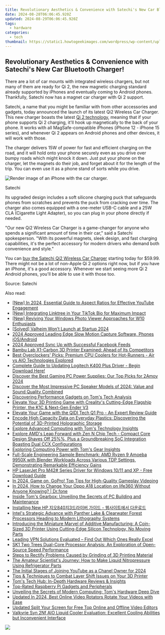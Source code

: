 ```yaml
---
title: Revolutionary Aesthetics & Convenience with Satechi's New Car Bluetooth Charger!
date: 2024-08-28T06:06:45.920Z
updated: 2024-08-29T06:06:45.920Z
tags:
  - hardware
categories:
  - tech
thumbnail: https://static1.howtogeekimages.com/wordpress/wp-content/uploads/2024/06/satechi-wireless-charger-qi2-hero.jpg
---
```


## Revolutionary Aesthetics & Convenience with Satechi's New Car Bluetooth Charger!

There are a lot of car mounts with integrated wireless chargers, but not many of them are ready for Qi 2, the new magnetic charging standard already supported by iPhones and eventually coming to Android phones. Thankfully, Satechi now has a magnet car charger with Qi 2 support.

 Satechi, a name that you might be familiar with from other accessories and gadgets, today announced the launch of its latest Qi2 Wireless Car Charger. This new charger boasts the latest [Qi 2 technology](https://youtube-zero.techidaily.com/ed-fake-following-fiasco-avoiding-illusory-supporters-in-social-media-space/), meaning that if your phone supports Qi 2 charging, it'll hook up magnetically to the back of your phone. It works with all MagSafe-compatible iPhones (iPhone 12 - iPhone 15 series), and whenever Qi 2 appears on Android phones and other devices, it will work with those.

 The charger delivers 15W of power for fast and efficient charging on the road, and it will hold onto your phone securely even as you drive over bumpy roads which might knock it down. Just put your phone on the charger, let the magnets do their job, and forget about it for the length of the trip. You can even use it as a phone stand of sorts while you drive.

![Render image of an iPhone with the car charger.](https://static1.howtogeekimages.com/wordpress/wp-content/uploads/2024/06/satechi-qi2-wireless-car-charger-lifestyle-06.jpg) 

Satechi 

 Its upgraded design includes a soft silicone charging puck that safeguards phones from scratches and prevents the puck from cracking over time. The charger also comes equipped with a one-meter USB-C cable and a 25W CLA (Cigarette Light Adapter), so you can plug in your phone directly if needed.

 "Our new Qi2 Wireless Car Charger is a game-changer for anyone who spends a significant amount of time in their car," said a Satechi spokesperson. "With its powerful magnets, sleek design, and fast charging capabilities, it's the perfect accessory for modern drivers who demand both convenience and style."

 You can [buy the Satechi Qi2 Wireless Car Charger](https://satechi.net/products/qi2-wireless-car-charger) starting today for $59.99\. There might not be a lot of non-Apple Qi 2 options right now, but if you have an iPhone, it's a good accessory. Whenever we start seeing more Qi 2 Android phones, you'll be able to use it with those too.

 Source: Satechi

<ins class="adsbygoogle"
     style="display:block"
     data-ad-format="autorelaxed"
     data-ad-client="ca-pub-7571918770474297"
     data-ad-slot="1223367746"></ins>



<ins class="adsbygoogle"
     style="display:block"
     data-ad-client="ca-pub-7571918770474297"
     data-ad-slot="8358498916"
     data-ad-format="auto"
     data-full-width-responsive="true"></ins>

<span class="atpl-alsoreadstyle">Also read:</span>
<div><ul>
<li><a href="https://facebook-record-videos.techidaily.com/new-in-2024-essential-guide-to-aspect-ratios-for-effective-youtube-engagement/"><u>[New] In 2024, Essential Guide to Aspect Ratios for Effective YouTube Engagement</u></a></li>
<li><a href="https://extra-approaches.techidaily.com/new-integrating-linktree-in-your-tiktok-bio-for-maximum-impact/"><u>[New] Integrating Linktree in Your TikTok Bio for Maximum Impact</u></a></li>
<li><a href="https://fox-info.techidaily.com/new-reviving-your-windows-photo-viewer-approaches-for-w10-enthusiasts/"><u>[New] Reviving Your Windows Photo Viewer  Approaches for W10 Enthusiasts</u></a></li>
<li><a href="https://win-blog.techidaily.com/solved-valheim-wont-launch-at-startup-2024/"><u>[Solved] Valheim Won’t Launch at Startup 2024</u></a></li>
<li><a href="https://extra-skills.techidaily.com/2024-approved-leading-edge-slow-motion-capture-software-phones-iosandroid/"><u>2024 Approved  Leading Edge Slow Motion Capture Software, Phones iOS/Android</u></a></li>
<li><a href="https://facebook-video-content.techidaily.com/2024-approved-sync-up-with-successful-facebook-feeds/"><u>2024 Approved  Sync Up with Successful Facebook Feeds</u></a></li>
<li><a href="https://hardware-tips.techidaily.com/1723125153821-bambu-lab-x1-carbon-3d-printer-examined-ahead-of-its-competitors/"><u>Bambu Lab X1-Carbon 3D Printer Examined: Ahead of Its Competitors</u></a></li>
<li><a href="https://hardware-tips.techidaily.com/best-overclockers-picks-premium-cpu-coolers-for-hot-runners-air-vs-aio-technologies-explored/"><u>Best Overclockers' Picks: Premium CPU Coolers for Hot-Runners - Air vs AIO Technologies Explored</u></a></li>
<li><a href="https://driver-download.techidaily.com/1722967868837-complete-guide-to-updating-logitech-k400-plus-driver-begin-download-here/"><u>Complete Guide to Updating Logitech K400 Plus Driver - Begin Download Here!</u></a></li>
<li><a href="https://hardware-tips.techidaily.com/discover-the-best-gaming-pc-power-supplies-our-top-picks-for-2amoy-2024/"><u>Discover the Best Gaming PC Power Supplies: Our Top Picks for 2Amoy 2024</u></a></li>
<li><a href="https://hardware-tips.techidaily.com/discover-the-most-impressive-pc-speaker-models-of-2024-value-and-sound-quality-combined/"><u>Discover the Most Impressive PC Speaker Models of 2024: Value and Sound Quality Combined</u></a></li>
<li><a href="https://hardware-tips.techidaily.com/discovering-performance-gadgets-on-toms-tech-analysis/"><u>Discovering Performance Gadgets on Tom's Tech Analysis</u></a></li>
<li><a href="https://hardware-tips.techidaily.com/elevate-your-3d-printing-game-with-crealitys-cutting-edge-flagship-printer-the-k1c-and-next-gen-ender-v3/"><u>Elevate Your 3D Printing Game with Creality's Cutting-Edge Flagship Printer, the K1C & Next-Gen Ender V3</u></a></li>
<li><a href="https://hardware-tips.techidaily.com/elevate-your-game-with-the-qidi-tech-q1-pro-an-expert-review-guide/"><u>Elevate Your Game with the QIDI Tech Q1 Pro - An Expert Review Guide</u></a></li>
<li><a href="https://hardware-tips.techidaily.com/encode-high-capacity-data-on-everyday-plastics-discovering-the-potential-of-3d-printed-holographic-storage/"><u>Encode High Capacity Data on Everyday Plastics: Discovering the Potential of 3D-Printed Holographic Storage</u></a></li>
<li><a href="https://hardware-tips.techidaily.com/explore-advanced-computing-with-toms-technology-insights/"><u>Explore Advanced Computing with Tom's Technology Insights</u></a></li>
<li><a href="https://hardware-tips.techidaily.com/explore-amds-leap-forward-with-zen-n-chip-tech-compact-core-design-shaves-off-25-plus-a-groundbreaking-soc-integration-boasting-dual-ccx-configurations/"><u>Explore AMD's Leap Forward with Zen N Chip Tech - Compact Core Design Shaves Off 25%%, Plus a Groundbreaking SoC Integration Boasting Dual CCX Configurations</u></a></li>
<li><a href="https://hardware-tips.techidaily.com/exploring-computing-power-with-toms-gear-insights/"><u>Exploring Computing Power with Tom's Gear Insights</u></a></li>
<li><a href="https://hardware-tips.techidaily.com/full-scale-engineering-sample-benchmark-amd-ryzen-9-amoeba-9950x-with-blender-workloads-across-various-tdp-settings-demonstrating-remarkable-efficiency-gain14/"><u>Full-Scale Engineering Sample Benchmark: AMD Ryzen 9 Amoeba 9950X with Blender Workloads Across Various TDP Settings, Demonstrating Remarkable Efficiency Gains</u></a></li>
<li><a href="https://hardware-help.techidaily.com/hp-laserjet-pro-m42-series-driver-for-windows-1011-and-xp-free-download-guide/"><u>HP LaserJet Pro M42# Series Driver for Windows 10/11 and XP - Free Download Guide</u></a></li>
<li><a href="https://digital-screen-recording.techidaily.com/in-2024-game-on-gopro-top-tips-for-high-quality-gameplay-videoing/"><u>In 2024, Game on, GoPro! Top Tips for High-Quality Gameplay Videoing</u></a></li>
<li><a href="https://location-social.techidaily.com/in-2024-how-to-change-your-oppo-a18-location-on-life360-without-anyone-knowing-drfone-by-drfone-virtual-android/"><u>In 2024, How to Change Your Oppo A18 Location on life360 Without Anyone Knowing? | Dr.fone</u></a></li>
<li><a href="https://hardware-tips.techidaily.com/inside-toms-gearbox-unveiling-the-secrets-of-pc-building-and-maintenance/"><u>Inside Tom's Gearbox: Unveiling the Secrets of PC Building and Maintenance</u></a></li>
<li><a href="https://hardware-help.techidaily.com/installing-new-hp-8403/"><u>Installing New HP 지오840지3드라이버 가이드 - 웹사이트에서 다운로드</u></a></li>
<li><a href="https://hardware-tips.techidaily.com/intels-strategic-advance-with-panther-lake-and-clearwater-forest-processors-heading-to-modern-lithography-systems/"><u>Intel's Strategic Advance with Panther Lake & Clearwater Forest Processors Heading to Modern Lithography Systems</u></a></li>
<li><a href="https://hardware-tips.techidaily.com/1723125158846-introducing-the-miniature-marvel-of-additive-manufacturing-a-coin-sized-3d-printer-using-cutting-edge-silicon-technology-no-moving-parts/"><u>Introducing the Miniature Marvel of Additive Manufacturing: A Coin-Sized 3D Printer Using Cutting-Edge Silicon Technology, No Moving Parts</u></a></li>
<li><a href="https://hardware-tips.techidaily.com/leading-vpn-solutions-evaluated-find-out-which-ones-really-excel/"><u>Leading VPN Solutions Evaluated – Find Out Which Ones Really Excel</u></a></li>
<li><a href="https://hardware-tips.techidaily.com/sk1-two-trees-dual-core-processor-analysis-an-exploration-of-open-source-speed-performance/"><u>SK1 Two Trees Dual-Core Processor Analysis: An Exploration of Open-Source Speed Performance</u></a></li>
<li><a href="https://hardware-tips.techidaily.com/steps-to-rectify-problems-caused-by-grinding-of-3d-printing-material/"><u>Steps to Rectify Problems Caused by Grinding of 3D Printing Material</u></a></li>
<li><a href="https://hardware-tips.techidaily.com/the-amateur-scientists-journey-how-to-make-liquid-nitropressure-using-refrigerator-parts/"><u>The Amateur Scientist's Journey: How to Make Liquid Nitropressure Using Refrigerator Parts</u></a></li>
<li><a href="https://youtube-tips.techidaily.com/nitial-stages-of-joining-youtube-as-a-chanel-owner-for-2024/"><u>The Initial Stages of Joining YouTube as a Chanel Owner for 2024</u></a></li>
<li><a href="https://hardware-tips.techidaily.com/tips-and-techniques-to-combat-layer-shift-issues-on-your-3d-printer/"><u>Tips & Techniques to Combat Layer Shift Issues on Your 3D Printer</u></a></li>
<li><a href="https://hardware-tips.techidaily.com/toms-tech-hub-in-depth-hardware-reviews-and-insights/"><u>Tom's Tech Hub: In-Depth Hardware Reviews & Insights</u></a></li>
<li><a href="https://hardware-tips.techidaily.com/top-rated-raspberry-pi-gadgets-and-peripherals/"><u>Top-Rated Raspberry Pi Gadgets and Peripherals</u></a></li>
<li><a href="https://hardware-tips.techidaily.com/unveiling-the-secrets-of-modern-computing-toms-hardware-deep-dive/"><u>Unveiling the Secrets of Modern Computing: Tom's Hardware Deep Dive</u></a></li>
<li><a href="https://ai-video-tools.techidaily.com/updated-in-2024-best-online-video-rotators-rotate-your-videos-with-ease/"><u>Updated In 2024, Best Online Video Rotators Rotate Your Videos with Ease</u></a></li>
<li><a href="https://smart-video-editing.techidaily.com/updated-split-your-screen-for-free-top-online-and-offline-video-editors/"><u>Updated Split Your Screen for Free Top Online and Offline Video Editors</u></a></li>
<li><a href="https://hardware-tips.techidaily.com/valkyrie-syn-2nf-aio-liquid-cooler-evaluation-excellent-cooling-abilities-but-inconvenient-interface/"><u>Valkyrie Syn 2Nf AIO Liquid Cooler Evaluation: Excellent Cooling Abilities but Inconvenient Interface</u></a></li>
</ul></div>

<!-- affiliate ads begin -->
<a href="https://shop.systoolsgroup.com/affiliate.php?ACCOUNT=SYSTOOBY&AFFILIATE=108875&PATH=https%3A%2F%2Fwww.systoolsgroup.com%3FAFFILIATE%3D108875%26RESOURCE%3DSysTools%2BSQL%2BRecovery"><img src="https://www.systoolsgroup.com/box/sql-recovery.png" border="0"></a>
<!-- affiliate ads end -->
